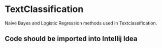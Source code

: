 # TextClassification
Naive Bayes and Logistic Regression methods used in Textclassification.
## Code should be imported into Intellij Idea
